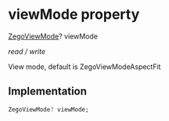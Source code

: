 


# viewMode property







[ZegoViewMode](../../zego_uikit_prebuilt_live_audio_room/ZegoViewMode.md)? viewMode
  
_<span class="feature">read / write</span>_



<p>View mode, default is ZegoViewModeAspectFit</p>



## Implementation

```dart
ZegoViewMode? viewMode;
```







